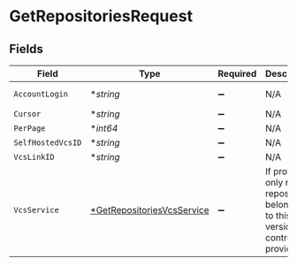 # GetRepositoriesRequest


## Fields

| Field                                                                              | Type                                                                               | Required                                                                           | Description                                                                        | Example                                                                            |
| ---------------------------------------------------------------------------------- | ---------------------------------------------------------------------------------- | ---------------------------------------------------------------------------------- | ---------------------------------------------------------------------------------- | ---------------------------------------------------------------------------------- |
| `AccountLogin`                                                                     | **string*                                                                          | :heavy_minus_sign:                                                                 | N/A                                                                                | example-user                                                                       |
| `Cursor`                                                                           | **string*                                                                          | :heavy_minus_sign:                                                                 | N/A                                                                                |                                                                                    |
| `PerPage`                                                                          | **int64*                                                                           | :heavy_minus_sign:                                                                 | N/A                                                                                | 50                                                                                 |
| `SelfHostedVcsID`                                                                  | **string*                                                                          | :heavy_minus_sign:                                                                 | N/A                                                                                |                                                                                    |
| `VcsLinkID`                                                                        | **string*                                                                          | :heavy_minus_sign:                                                                 | N/A                                                                                |                                                                                    |
| `VcsService`                                                                       | [*GetRepositoriesVcsService](../../models/operations/getrepositoriesvcsservice.md) | :heavy_minus_sign:                                                                 | If provided, only returns repositories belonging to this version control provider. | github                                                                             |